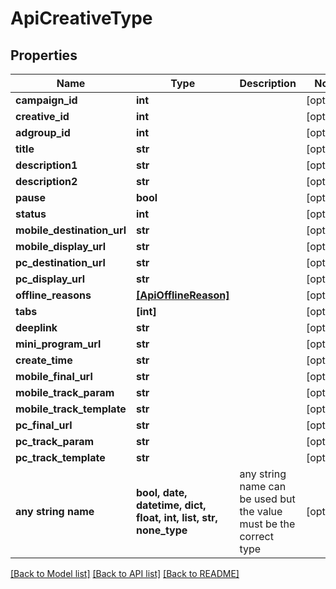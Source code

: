 # ApiCreativeType


## Properties
Name | Type | Description | Notes
------------ | ------------- | ------------- | -------------
**campaign_id** | **int** |  | [optional] 
**creative_id** | **int** |  | [optional] 
**adgroup_id** | **int** |  | [optional] 
**title** | **str** |  | [optional] 
**description1** | **str** |  | [optional] 
**description2** | **str** |  | [optional] 
**pause** | **bool** |  | [optional] 
**status** | **int** |  | [optional] 
**mobile_destination_url** | **str** |  | [optional] 
**mobile_display_url** | **str** |  | [optional] 
**pc_destination_url** | **str** |  | [optional] 
**pc_display_url** | **str** |  | [optional] 
**offline_reasons** | [**[ApiOfflineReason]**](ApiOfflineReason.md) |  | [optional] 
**tabs** | **[int]** |  | [optional] 
**deeplink** | **str** |  | [optional] 
**mini_program_url** | **str** |  | [optional] 
**create_time** | **str** |  | [optional] 
**mobile_final_url** | **str** |  | [optional] 
**mobile_track_param** | **str** |  | [optional] 
**mobile_track_template** | **str** |  | [optional] 
**pc_final_url** | **str** |  | [optional] 
**pc_track_param** | **str** |  | [optional] 
**pc_track_template** | **str** |  | [optional] 
**any string name** | **bool, date, datetime, dict, float, int, list, str, none_type** | any string name can be used but the value must be the correct type | [optional]

[[Back to Model list]](../README.md#documentation-for-models) [[Back to API list]](../README.md#documentation-for-api-endpoints) [[Back to README]](../README.md)


